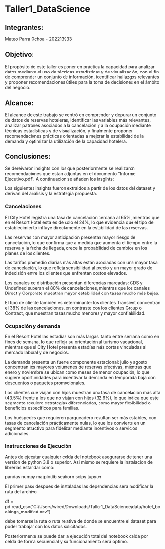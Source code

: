 # Taller1_DataScience

## Integrantes:
Mateo Parra Ochoa - 202213933

## Objetivo:
El propósito de este taller es poner en práctica la capacidad para analizar datos mediante el uso de técnicas estadísticas y de visualización, con el fin de comprender un conjunto de información, identificar hallazgos relevantes y proponer recomendaciones útiles para la toma de decisiones en el ámbito del negocio.

## Alcance:
El alcance de este trabajo se centró en comprender y depurar un conjunto de datos de reservas hoteleras, identificar las variables más relevantes, analizar patrones asociados a la cancelación y a la ocupación mediante técnicas estadísticas y de visualización, y finalmente proponer recomendaciones prácticas orientadas a mejorar la estabilidad de la demanda y optimizar la utilización de la capacidad hotelera.

## Conclusiones:
Se dereivaron insights con los que posteriormente se realizaron recomendaciones que estan adjuntas en el documento "Informe Ejecutivo.pdf". A continuacion se añaden los insgihts:

Los siguientes insights fueron extraidos a partir de los datos del dataset y derivan del analisis y la estrategia propuesta. 

### Cancelaciones 

El City Hotel registra una tasa de cancelación cercana al 65%, mientras que en el Resort Hotel esta es de solo el 24%, lo que evidencia que el tipo de establecimiento influye directamente en la estabilidad de las reservas. 

Las reservas con mayor anticipación presentan mayor riesgo de cancelación, lo que confirma que a medida que aumenta el tiempo entre la reserva y la fecha de llegada, crece la probabilidad de cambios en los planes de los clientes. 

Las tarifas promedio diarias más altas están asociadas con una mayor tasa de cancelación, lo que refleja sensibilidad al precio y un mayor grado de indecisión entre los clientes que enfrentan costos elevados. 

Los canales de distribución presentan diferencias marcadas: GDS y Undefined superan el 80% de cancelaciones, mientras que los canales Direct y Corporate muestran mayor estabilidad con tasas mucho más bajas. 

El tipo de cliente también es determinante: los clientes Transient concentran el 38% de las cancelaciones, en contraste con los clientes Group o Contract, que muestran tasas mucho menores y mayor confiabilidad. 

### Ocupación y demanda 

En el Resort Hotel las estadías son más largas, tanto entre semana como en fines de semana, lo que refleja su orientación al turismo vacacional, mientras que el City Hotel presenta estadías más cortas vinculadas al mercado laboral y de negocios. 

La demanda presenta un fuerte componente estacional: julio y agosto concentran los mayores volúmenes de reservas efectivas, mientras que enero y noviembre se ubican como meses de menor ocupación, lo que sugiere oportunidades para incentivar la demanda en temporada baja con descuentos o paquetes promocionales. 

Los clientes que viajan con hijos muestran una tasa de cancelación más alta (43.5%) frente a los que no viajan con hijos (32.6%), lo que indica que este segmento requiere estrategias diferenciadas, como mayor flexibilidad o beneficios específicos para familias. 

Los huéspedes que requieren parqueadero resultan ser más estables, con tasas de cancelación prácticamente nulas, lo que los convierte en un segmento atractivo para fidelizar mediante incentivos o servicios adicionales. 

### Instrucciones de Ejecución

Antes de ejecutar cualquier celda del notebook asegurarse de tener una version de python 3.8 o superior. Asi mismo se requiere la instalacion de librerias estandar como:

pandas
numpy
matplotlib
seaborn
scipy
jupyter

El primer paso despues de instaladas las dependencias sera modificar la ruta del archivo 

df = pd.read_csv("C:/Users/wired/Downloads/Taller1_DataScience/data/hotel_bookings_modified.csv")

debe tomarse la ruta o ruta relativa de donde se encuentre el dataset para poder trabajar con los datos solicitados.

Posteriormente se puede dar la ejecución total del notebook celda por celda de forma secuencial y su funcionamiento será optimo.